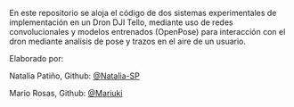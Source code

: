 En este repositorio se aloja el código de dos sistemas experimentales de implementación en un Dron DJI Tello, mediante uso de redes convolucionales y modelos entrenados (OpenPose) para interacción con el dron mediante analisis de pose y trazos en el aire de un usuario.

Elaborado por:

Natalia Patiño, Github: [@Natalia-SP](https://github.com/Natalia-SP)

Mario Rosas, Github: [@Mariuki](https://github.com/Mariuki)
